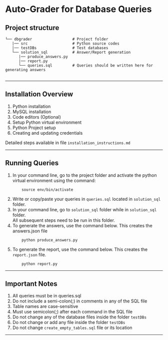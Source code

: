 # Auto-Grader for Database Queries

## Project structure
```
└── dbgrader                  # Project folder
   |── src                    # Python source codes
   |── testDBs                # Test databases
   └── solution_sql           # Answer/Report generation
      |── produce_answers.py
      |── report.py
      └── queries.sql         # Queries should be written here for generating answers
 
```
--------------------------------------------------------------------------------------------
## Installation Overview
1. Python installation  
2. MySQL installation
3. Code editors (Optional)
4. Setup Python virtual environment
5. Python Project setup
6. Creating and updating credentials

Detailed steps available in file `installation_instructions.md`

--------------------------------------------------------------------------------------------
## Running Queries

1. In your command line, go to the project folder and activate the python virtual environment using the command:
    ```
        source env/bin/activate 
    ```
2. Write or copy/paste your queries in `queries.sql` located in `solution_sql` folder.
3. In your command line, go to `solution_sql` folder while in `solution_sql` folder.   
   All subsequent steps need to be run in this folder.
5. To generate the answers, use the command below. This creates the answers.json file
   ```
       python produce_answers.py
   ```
5. To generate the report, use the command below. This creates the `report.json` file.
   ```
       python report.py
   ```
--------------------------------------------------------------------------------------------
## Important Notes

1. All queries must be in queries.sql
2. Do not include a semi-colon(;) in comments in any of the SQL file
3. Table names are case-sensitive
4. Must use semicolon(;) after each command in the SQL file
5. Do not change any of the database files inside the folder `testDBs`
6. Do not change or add any file inside the folder `testDBs`
7. Do not change `create_empty_tables.sql` file or its location

--------------------------------------------------------------------------------------------
